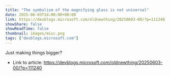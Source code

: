 ```yaml
---
title: "The symbolism of the magnifying glass is not universal"
date: 2025-06-03T14:00:00+00:00
link: https://devblogs.microsoft.com/oldnewthing/20250603-00/?p=111240
showShare: false
showReadTime: false
thumbnail: images/misc.png
tags: ["devblogs.microsoft.com"]
---
```

Just making things bigger?

- Link to article: https://devblogs.microsoft.com/oldnewthing/20250603-00/?p=111240